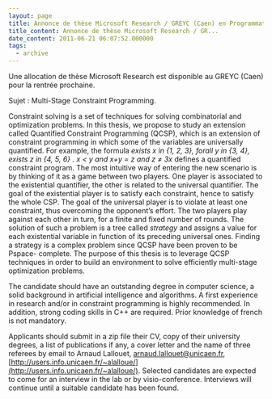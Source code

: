 ```yaml
---
layout: page
title: Annonce de thèse Microsoft Research / GREYC (Caen) en Programmation par Contraintes
title_content: Annonce de thèse Microsoft Research / GR...
date_content: 2011-06-21 06:07:52.000000
tags:
  - archive
---
```

Une allocation de thèse Microsoft Research est disponible au GREYC (Caen) pour
la rentrée prochaine.  
  
Sujet : Multi-Stage Constraint Programming.  
  


Constraint solving is a set of techniques for solving combinatorial and
optimization problems. In this thesis, we propose to study an extension called
Quantified Constraint Programming (QCSP), which is an extension of constraint
programming in which some of the variables are universally quantified. For
example, the formula _exists x_ _in {1, 2, 3}, forall_ _y_ _in {3, 4}, exists_
_z_ _in_ _{4, 5, 6} . x < y and_ _x+y = z and_ _z ≠ 3x_ defines a quantified
constraint program. The most intuitive way of entering the new scenario is by
thinking of it as a game between two players. One player is associated to the
existential quantifier, the other is related to the universal quantifier. The
goal of the existential player is to satisfy each constraint, hence to satisfy
the whole CSP. The goal of the universal  player is to violate at least one
constraint, thus overcoming the opponent’s effort. The two players play
against each other in turn, for a finite and fixed number of rounds. The
solution of such a problem is a tree called _strategy_ and assigns a value for
each existential variable in function of its preceding universal ones. Finding
a strategy is a complex problem since QCSP have been proven to be Pspace-
complete. The purpose of this thesis is to leverage QCSP techniques in order
to build an environment to solve efficiently multi-stage optimization
problems.



  
The candidate should have an outstanding degree in computer science, a solid
background in artificial intelligence and algorithms. A first experience in
research and/or in constraint programming is highly recommended. In addition,
strong coding skills in C++ are required. Prior knowledge of french is not
mandatory.



Applicants should submit in a zip file their CV, copy of their university
degrees, a list of publications if any, a cover letter and the name of three
referees by email to Arnaud Lallouet,
[arnaud.lallouet@unicaen.fr](mailto:arnaud.lallouet@unicaen.fr),
[http://users.info.unicaen.fr/~alalloue/](http://users.info.unicaen.fr/~alalloue/).
Selected candidates are expected to come for an interview in the lab or by
visio-conference. Interviews will continue until a suitable candidate has been
found.





